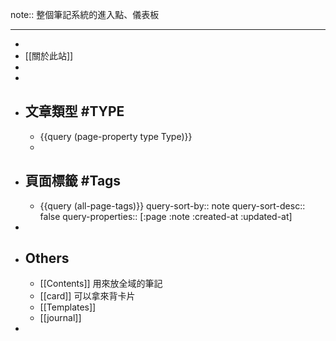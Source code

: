 note:: 整個筆記系統的進入點、儀表板

- ---
-
- [[關於此站]]
-
-
- ## 文章類型 #TYPE
	- {{query (page-property type Type)}}
	-
- ## 頁面標籤 #Tags
	- {{query (all-page-tags)}}
	  query-sort-by:: note
	  query-sort-desc:: false
	  query-properties:: [:page :note :created-at :updated-at]
-
- ## Others
	- [[Contents]] 用來放全域的筆記
	- [[card]] 可以拿來背卡片
	- [[Templates]]
	- [[journal]]
-